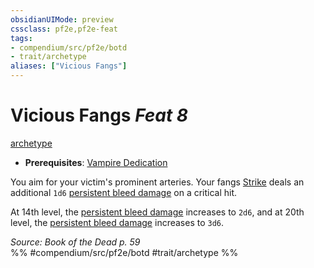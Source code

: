 ```yaml
---
obsidianUIMode: preview
cssclass: pf2e,pf2e-feat
tags:
- compendium/src/pf2e/botd
- trait/archetype
aliases: ["Vicious Fangs"]
---
```

# Vicious Fangs  *Feat 8*  
[archetype](../../Rules/traits/archetype.md)  

- **Prerequisites**: [Vampire Dedication](vampire-dedication-botd.md)

You aim for your victim's prominent arteries. Your fangs [Strike](../../Rules/actions/strike.md) deals an additional `1d6` [persistent bleed damage](../../Rules/conditions.md#Persistent%20Damage) on a critical hit.

At 14th level, the [persistent bleed damage](../../Rules/conditions.md#Persistent%20Damage) increases to `2d6`, and at 20th level, the [persistent bleed damage](../../Rules/conditions.md#Persistent%20Damage) increases to `3d6`.

*Source: Book of the Dead p. 59*  
%% #compendium/src/pf2e/botd #trait/archetype %%